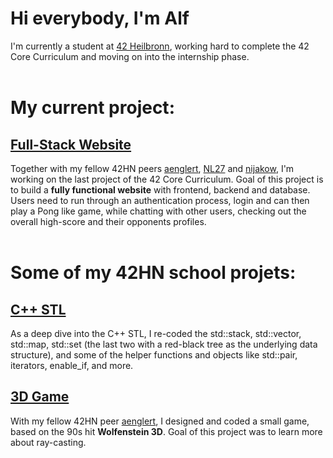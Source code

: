 # Hi everybody, I'm Alf

I'm currently a student at [42 Heilbronn](https://www.42heilbronn.de/en/), working hard to complete the 42 Core Curriculum and moving on into the internship phase.
<br><br>

# My current project:

## [Full-Stack Website](https://github.com/alfjl/42HN_ft_transcendence_backbone)
Together with my fellow 42HN peers [aenglert](https://github.com/aenglert42), [NL27](https://github.com/NL27) and [nijakow](https://github.com/nijakow), I'm working on the last project of the 42 Core Curriculum. Goal of this project is to build a **fully functional website** with frontend, backend and database. Users need to run through an authentication process, login and can then play a Pong like game, while chatting with other users, checking out the overall high-score and their opponents profiles.
<br><br>
  
# Some of my 42HN school projets:

## [C++ STL](https://github.com/alfjl/42HN_ft_containers)
As a deep dive into the C++ STL, I re-coded the std::stack, std::vector, std::map, std::set (the last two with a red-black tree as the underlying data structure), and some of the helper functions and objects like std::pair, iterators, enable_if, and more.
<br>

## [3D Game](https://github.com/aenglert42/Strassenbau-Simulator-3000)
With my fellow 42HN peer [aenglert](https://github.com/aenglert42), I designed and coded a small game, based on the 90s hit **Wolfenstein 3D**. Goal of this project was to learn more about ray-casting.</br>
</br>

<!--
**alfjl/alfjl** is a ✨ _special_ ✨ repository because its `README.md` (this file) appears on your GitHub profile.

Here are some ideas to get you started:

- 🔭 I’m currently working on ...
- 🌱 I’m currently learning ...
- 👯 I’m looking to collaborate on ...
- 🤔 I’m looking for help with ...
- 💬 Ask me about ...
- 📫 How to reach me: ...
- 😄 Pronouns: ...
- ⚡ Fun fact: ...
-->
